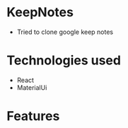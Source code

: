 # KeepNotes
* Tried to clone google keep notes

# Technologies used
* React
* MaterialUi

# Features
